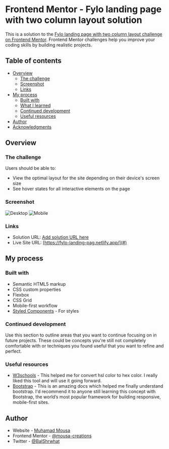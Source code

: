 # Frontend Mentor - Fylo landing page with two column layout solution

This is a solution to the [Fylo landing page with two column layout challenge on Frontend Mentor](https://www.frontendmentor.io/challenges/fylo-landing-page-with-two-column-layout-5ca5ef041e82137ec91a50f5). Frontend Mentor challenges help you improve your coding skills by building realistic projects. 

## Table of contents

- [Overview](#overview)
  - [The challenge](#the-challenge)
  - [Screenshot](#screenshot)
  - [Links](#links)
- [My process](#my-process)
  - [Built with](#built-with)
  - [What I learned](#what-i-learned)
  - [Continued development](#continued-development)
  - [Useful resources](#useful-resources)
- [Author](#author)
- [Acknowledgments](#acknowledgments)


## Overview

### The challenge

Users should be able to:

- View the optimal layout for the site depending on their device's screen size
- See hover states for all interactive elements on the page

### Screenshot

![Desktop](https://i.imgur.com/WTbX1zv.png)
![Mobile](https://i.imgur.com/frjc3PK.png)


### Links

- Solution URL: [Add solution URL here](#)
- Live Site URL: [https://fylo-landing-pag.netlify.app/](#)

## My process

### Built with

- Semantic HTML5 markup
- CSS custom properties
- Flexbox
- CSS Grid
- Mobile-first workflow
- [Styled Components](https://getbootstrap.com) - For styles


### Continued development

Use this section to outline areas that you want to continue focusing on in future projects. These could be concepts you're still not completely comfortable with or techniques you found useful that you want to refine and perfect.



### Useful resources

- [W3schools](https://www.w3schools.com/colors/colors_picker.asp?) - This helped me for convert hsl color to hex color. I really liked this tool and will use it going forward.
- [Bootstrap](https://getbootstrap.com/docs/5.1/getting-started/introduction/) - This is an amazing docs which helped me finally understand bootstrap. I'd recommend it to anyone still learning this concept with Bootstrap, the world’s most popular framework for building responsive, mobile-first sites.


## Author

- Website - [Muhamad Mousa](https://www.arabtoutrial.com/)
- Frontend Mentor - [@mousa-creations](https://www.frontendmentor.io/profile/mousa-creations)
- Twitter - [@BalShrwhat](https://www.twitter.com/BalShrwhat)

